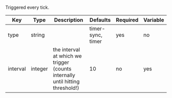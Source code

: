 Triggered every tick.

| Key | Type | Description | Defaults | Required | Variable |
|-|-|-|-|-|-|
| type | string | | timer-sync, timer | yes | no |
| interval | integer | the interval at which we trigger (counts internally until hitting threshold!) | 10 | no | yes |
